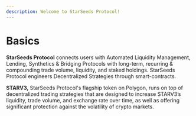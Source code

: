 ```yaml
---
description: Welcome to StarSeeds Protocol!
---
```


# Basics

**StarSeeds Protocol** connects users with Automated Liquidity Management, Lending, Synthetics & Bridging Protocols with long-term, recurring & compounding trade volume, liquidity, and staked holdings. StarSeeds Protocol engineers Decentralized Strategies through smart-contracts.&#x20;

**STARV3,** StarSeeds Protocol's flagship token on Polygon, runs on top of[ ](https://firebot.gg/algo)decentralized trading strategies that are designed to increase STARV3’s liquidity, trade volume, and exchange rate over time, as well as offering significant protection against the volatility of crypto markets.

